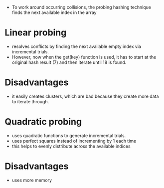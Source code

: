 - To work around occurring collisions, the probing hashing technique finds the next available index in the array

# Linear probing
- resolves conflicts by finding the next available empty index via incremental trials.
- However, now when the get(key) function is used, it has to start at the original hash result (7) and then iterate until 18 is found.

# Disadvantages
-  it easily creates clusters, which are bad because they create more data to iterate through.


# Quadratic probing
- uses quadratic functions to generate incremental trials.
- uses perfect squares instead of incrementing by 1 each time
- this helps to evenly distribute across the available indices

# Disadvantages
- uses more memory
